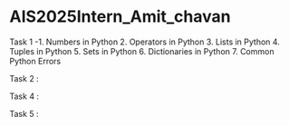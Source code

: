 # AIS2025Intern_Amit_chavan
Task 1 -1. Numbers in Python
        2. Operators in Python
        3. Lists in Python
        4. Tuples in Python
        5. Sets in Python
        6. Dictionaries in Python
        7. Common Python Errors
        

Task 2 :

  
Task 4 :


Task 5  :

